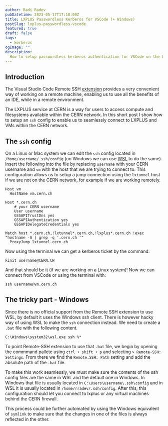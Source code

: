 ```yaml
---
author: Radi Radev
pubDatetime: 2023-05-17T17:18:00Z
title: LXPLUS Passwordless Kerberos for VSCode (+ Windows)
postSlug: lxplus-passwordless-vscode
featured: true
draft: false
tags:
  - kerberos
ogImage: ""
description:
  How to setup passwordless kerberos authentication for VSCode on the LXPLUS service at CERN and how to make it work on Windows.
---
```


## Introduction

The Visual Studio Code Remote SSH [extension](https://code.visualstudio.com/docs/remote/ssh) provides a very convenient way of working on a remote machine, enabling us to use all the benefits of an IDE, while in a remote environment. 

The LXPLUS service at CERN is a way for users to access compute and filesystems available within the CERN network. In this short post I show how to setup an `ssh` config to enable us to seamlessly connect to LXPLUS and VMs within the CERN network.



## The `ssh` config
On a Linux or Mac system we can edit the `ssh` config located in `/home/username/.ssh/config` (on Windows we can use [WSL](https://learn.microsoft.com/en-us/windows/wsl/install) to do the same). Insert the following into the file by replacing `username` with your CERN username and `vm` with the host that we are trying to connect to. This configuration allows us to setup a jump connection using the `lxtunnel` host if we are not on the CERN network, for example if we are working remotely.

```
Host vm
  HostName vm.cern.ch

Host *.cern.ch
    # your CERN username
    User username
    GSSAPITrustDns yes
    GSSAPIAuthentication yes
    GSSAPIDelegateCredentials yes

Match host *.cern.ch,!lxtunnel*.cern.ch,!lxplus*.cern.ch !exec "hostname -A | grep -q '.cern.ch '"
  ProxyJump lxtunnel.cern.ch 
```

Now using the terminal we can get a kerberos ticket by the command: 

```
kinit username@CERN.CH
```

And that should be it (if we are working on a Linux system)! Now we can connect from VSCode or using the terminal with:

```
ssh username@vm.cern.ch 
```

## The tricky part - Windows

Since there is no official support from the Remote SSH extension to use WSL, by default it uses the Windows ssh client. There is however hacky way of using WSL to make the `ssh` connection instead. We need to create a `.bat` file with the following content. 

```
C:\Windows\system32\wsl.exe ssh %*
```

To point Remote-SSH extension to use that `.bat` file, we begin by opening the commmand pallete using `ctrl + shift + p` and selecting `> Remote-SSH: Settings`. From there we find the `Remote.SSH: Path` setting and add the absolute path of the `.bat` file. 

To make this work seamlessly, we must make sure the contents of the ssh config files are the same in WSL and the default one in Windows. In Windows that file is usually located in `C:\Users\username\.ssh\config` and in WSL it is usually located in `/home/rradev/.ssh/config`. After this, this configuration should let you connect to lxplus or any virtual machines behind the CERN firewall.

This process could be further automated by using the Windows equivalent of `symlink` to make sure that the changes in one of the files is always reflected in the other.